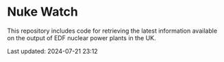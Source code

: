 # Nuke Watch

This repository includes code for retrieving the latest information available on the output of EDF nuclear power plants in the UK.

Last updated: 2024-07-21 23:12